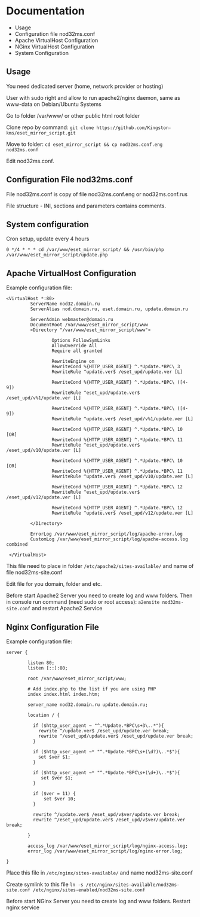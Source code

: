 # Documentation
- Usage
- Configuration file nod32ms.conf
- Apache VirtualHost Configuration
- NGinx VirtualHost Configuration
- System Configuration

## Usage
You need dedicated server (home, network provider or hosting)

User with sudo right and allow to run apache2/nginx daemon, same as www-data on Debian/Ubuntu Systems

Go to folder /var/www/ or other public html root folder

Clone repo by command: `git clone https://github.com/Kingston-kms/eset_mirror_script.git`

Move to folder: `cd eset_mirror_script && cp nod32ms.conf.eng nod32ms.conf`

Edit nod32ms.conf.

## Configuration File nod32ms.conf

File nod32ms.conf is copy of file nod32ms.conf.eng or nod32ms.conf.rus

File structure - INI, sections and parameters contains comments. 

## System configuration

Cron setup, update every 4 hours

`0 */4 * * * cd /var/www/eset_mirror_script/ && /usr/bin/php /var/www/eset_mirror_script/update.php`

## Apache VirtualHost Configuration
Example configuration file:
```
<VirtualHost *:80>
         ServerName nod32.domain.ru
         ServerAlias nod.domain.ru, eset.domain.ru, update.domain.ru
 
         ServerAdmin webmaster@domain.ru
         DocumentRoot /var/www/eset_mirror_script/www
         <Directory "/var/www/eset_mirror_script/www">
 
                 Options FollowSymLinks
                 AllowOverride All
                 Require all granted
 
                 RewriteEngine on
                 RewriteCond %{HTTP_USER_AGENT} ^.*Update.*BPC\ 3
                 RewriteRule ^update.ver$ /eset_upd/update.ver [L]
 
                 RewriteCond %{HTTP_USER_AGENT} ^.*Update.*BPC\ ([4-9])
                 RewriteRule ^eset_upd/update.ver$ /eset_upd/v%1/update.ver [L]
 
                 RewriteCond %{HTTP_USER_AGENT} ^.*Update.*BPC\ ([4-9])
                 RewriteRule ^update.ver$ /eset_upd/v%1/update.ver [L]
 
                 RewriteCond %{HTTP_USER_AGENT} ^.*Update.*BPC\ 10 [OR]
                 RewriteCond %{HTTP_USER_AGENT} ^.*Update.*BPC\ 11
                 RewriteRule ^eset_upd/update.ver$ /eset_upd/v10/update.ver [L]
 
                 RewriteCond %{HTTP_USER_AGENT} ^.*Update.*BPC\ 10 [OR]
                 RewriteCond %{HTTP_USER_AGENT} ^.*Update.*BPC\ 11
                 RewriteRule ^update.ver$ /eset_upd/v10/update.ver [L]
 
                 RewriteCond %{HTTP_USER_AGENT} ^.*Update.*BPC\ 12
                 RewriteRule ^eset_upd/update.ver$ /eset_upd/v12/update.ver [L]
 
                 RewriteCond %{HTTP_USER_AGENT} ^.*Update.*BPC\ 12
                 RewriteRule ^update.ver$ /eset_upd/v12/update.ver [L]
 
         </Directory>
 
         ErrorLog /var/www/eset_mirror_script/log/apache-error.log
         CustomLog /var/www/eset_mirror_script/log/apache-access.log combined
 
 </VirtualHost>
```
This file need to place in folder `/etc/apache2/sites-available/` and name of file nod32ms-site.conf

Edit file for you domain, folder and etc.

Before start Apache2 Server you need to create log and www folders.
Then in console run command (need sudo or root access): `a2ensite nod32ms-site.conf` and restart Apache2 Service

## Nginx Configuration File
Example configuration file:
```
server {

        listen 80;
        listen [::]:80;

        root /var/www/eset_mirror_script/www;

        # Add index.php to the list if you are using PHP
        index index.html index.htm;

        server_name nod32.domain.ru update.domain.ru;

        location / {

          if ($http_user_agent ~ "^.*Update.*BPC\s+3\..*"){
            rewrite ^/update.ver$ /eset_upd/update.ver break;
            rewrite ^/eset_upd/update.ver$ /eset_upd/update.ver break;
          }

          if ($http_user_agent ~* "^.*Update.*BPC\s+(\d?)\..*$"){
            set $ver $1;
          }

          if ($http_user_agent ~* "^.*Update.*BPC\s+(\d+)\..*$"){
             set $ver $1;
          }

          if ($ver = 11) {
              set $ver 10;
          }

          rewrite ^/update.ver$ /eset_upd/v$ver/update.ver break;
          rewrite ^/eset_upd/update.ver$ /eset_upd/v$ver/update.ver break;

        }

        access_log /var/www/eset_mirror_script/log/nginx-access.log;
        error_log /var/www/eset_mirror_script/log/nginx-error.log;

}
```
Place this file in `/etc/nginx/sites-available/` and name nod32ms-site.conf

Create symlink to this file `ln -s /etc/nginx/sites-available/nod32ms-site.conf /etc/nginx/sites-enabled/nod32ms-site.conf`

Before start NGinx Server you need to create log and www folders.
Restart nginx service
